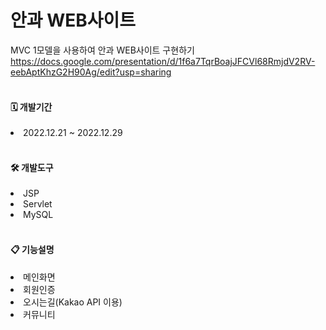 # 안과 WEB사이트

MVC 1모델을 사용하여 안과 WEB사이트 구현하기<br>
https://docs.google.com/presentation/d/1f6a7TqrBoajJFCVl68RmjdV2RV-eebAptKhzG2H90Ag/edit?usp=sharing<br>
<br>

<H4>🗓️ 개발기간</H4>
<li>2022.12.21 ~ 2022.12.29</li>
<br>

<H4>🛠️ 개발도구</H4>
<li>JSP</li>
<li>Servlet</li>
<li>MySQL</li>
<br>

<H4>📋 기능설명</H4>
<li>메인화면</li>
<li>회원인증</li>
<li>오시는길(Kakao API 이용)</li>
<li>커뮤니티</li>

